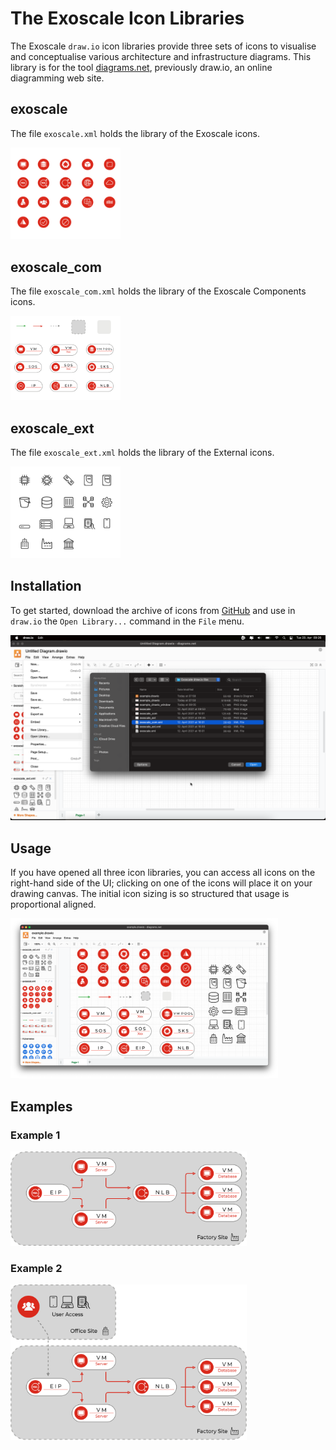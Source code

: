 # The Exoscale Icon Libraries

The Exoscale `draw.io` icon libraries provide three sets of icons to visualise and conceptualise various architecture and infrastructure diagrams. This library is for the tool [diagrams.net](https://app.diagrams.net/), previously draw.io, an online diagramming web site.

## exoscale
The file `exoscale.xml` holds the library of the Exoscale icons.

<img width=35% src="./docs/exoscale.png">

## exoscale_com
The file `exoscale_com.xml` holds the library of the Exoscale Components icons.

<img width=35% src="./docs/exoscale_com.png">


## exoscale_ext
The file `exoscale_ext.xml` holds the library of the External icons.

<img width=35% src="./docs/exoscale_ext.png">


## Installation
To get started, download the archive of icons from [GitHub](https://github.com/exoscale/drawio-library/releases) and use in `draw.io` the `Open Library...` command in the `File` menu.

<img width=100% src="./docs/open_library.png">


## Usage
If you have opened all three icon libraries, you can access all icons on the right-hand side of the UI; clicking on one of the icons will place it on your drawing canvas. The initial icon sizing is so structured that usage is proportional aligned.

<img width=85% src="./docs/example_drawio_window.png">


## Examples

### Example  1
<img width=75% src="./docs/example_1.png">

### Example 2
<img width=75% src="./docs/example_2.png">








